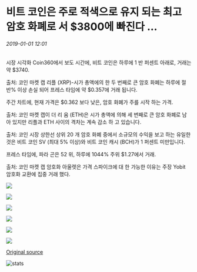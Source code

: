 # 비트 코인은 주로 적색으로 유지 되는 최고 암호 화폐로 서 $3800에 빠진다 ...

###### 2019-01-01 12:01

시장 시각화 Coin360에서 보도 시간에, 비트 코인은 하루에 1 반 퍼센트 아래로, 거래는 약 $3740.

출처: 코인 마켓 캡 리플 (XRP)-시가 총액에의 한 두 번째로 큰 암호 화폐는 하루에 절반% 이상 손실 되어 프레스 타임에 약 $0.357에 거래 됩니다.

주간 차트에, 현재 가격은 $0.362 보다 낮은, 암호 화폐가 주를 시작 하는 가격.

출처: 코인 마켓 캡이 더 리 움 (ETH)은 시가 총액에 의해 세 번째로 큰 암호 화폐로 남아 있지만 리플과 ETH 사이의 격차는 계속 감소 하 고 있습니다.

출처: 코인 시장 상한선 상위 20 개 암호 화폐 중에서 소규모의 수익을 보고 하는 유일한 것은 비트 코인 SV (최대 5% 이상)와 비트 코인 캐시 (BCH)가 1 퍼센트 미만입니다.

프레스 타임에, 파라 곤은 52 위, 하루에 1044% 주위 $1.27에서 거래.

출처: 코인 마켓 캡 암호화 아울렛은 가격 스파이크에 대 한 가능한 이유는 주장 Yobit 암호화 교환에 집중 거래 했다.

![](https://lh3.googleusercontent.com/iwwI4Kph5zL80K9its253FZG6UqryX2xSYE8sEHs4VHyZTU7UQ6Bau7bAb6uw3QeF5Lm1-n6RjUV71lz9iLM4h2_fhOed16eu4BjFHuLyV-uikRoz7jyoTJZl6TKcnNJIxxJ_HP9)

![](https://lh3.googleusercontent.com/0ver_ngfyiP7d3o4Nn35_F6yU_UlWISVvcYGoZ_6WAk0E5rg_LL-gvkn3cMji_wYVHb9TlMzdiHxMlYGhkUzdbM-sP9zhp3LvFiZM002MK4MrOIkOvK-AFQQGgG4jR1uqgRXzFSP)

![](https://lh4.googleusercontent.com/7x-rXrdfYFmSwCN9cde0RePdxlxKbP35aUpUxVbIRETHEzo5qPeEtYPLcOKRjLVAWqXum3paaNygs9W9KV1iMFNZJ1d6IE1-PkIER35SoIuLrzZg8mE35RBcGwvMucL6uISzc3az)

![](https://lh6.googleusercontent.com/4nbhHQ9W-D4-QeJGYe-KBWB0DDXEOgT5IBVQAvIiz8vdUJgy0W1t7SOqhsPTpwZxKHfTqNXUs9ChJudbnn_dNcrXi3X6jrUe0NVo9roI9L4pye6pTJJzPWO9H-O6rOYRbWPvaeHK)

![](https://lh4.googleusercontent.com/zXIXFG434SzSrLLpffr5NLQA1OIao8REa-2ArpezuHw48JnrqL67vJa_64yfZSm8MfuBLvbSCuuyspwV2ptKIywgTuXIJC4P8Uw7zoXzFb1nJ1I-b0Dm7NkWgT0PV9XslwiJV-sF)

![](https://lh3.googleusercontent.com/iILJBvgYniSRIYueAa2E145_1cCiCMRaWsvK15KXPuhFeo7nI0mOhe1HWBURpjo9u4H0Wh5QdaQXjTqxcN9Wru5OHM2U_oHqP7iAzkCzof0sRQN8FnfIK5W6mUmanAsAr9FPKqPI)

[Original source](https://cointelegraph.com/news/bitcoin-falls-under-3-800-as-top-cryptocurrencies-remain-mostly-in-red)

![stats](https://c.statcounter.com/11760860/0/a89fa40b/1/ "stats")